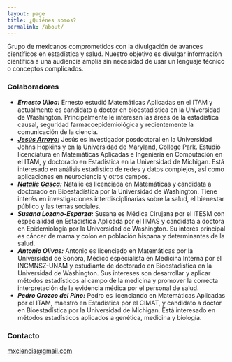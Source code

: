 ```yaml
---
layout: page
title: ¿Quiénes somos?
permalink: /about/
---
```


Grupo de mexicanos comprometidos con la divulgación de avances científicos en estadística y salud. Nuestro objetivo es divulgar información científica a una audiencia amplia sin necesidad de usar un lenguaje técnico o conceptos complicados.

### Colaboradores

* ***Ernesto Ulloa:*** Ernesto estudió Matemáticas Aplicadas en el ITAM y actualmente es candidato a doctor en bioestadística en la Universidad de Washington. Principalmente le interesan las áreas de la estadística causal, seguridad farmacoepidemiológica y recientemente la comunicación de la ciencia.
* [***Jesús Arroyo:***](https://jesus-arroyo.github.io/) Jesús es investigador posdoctoral en la Universidad Johns Hopkins y en la Universidad de Maryland, College Park. Estudió licenciatura en Matemáticas Aplicadas e Ingeniería en Computación en el ITAM, y doctorado en Estadística en la Universidad de Michigan. Está interesado en análisis estadístico de redes y datos complejos, así como aplicaciones en neurociencia y otros campos.
* [***Natalie Gasca:***](http://students.washington.edu/ncgasca/) Natalie es licenciada en Matemáticas y candidata a doctorado en Bioestadística por la Universidad de Washington. Tiene interés en investigaciones interdisciplinarias sobre la salud, el bienestar público y las temas sociales.
* ***Susana Lozano-Esparza:*** Susana es Médica Cirujana por el ITESM con especialidad en Estadística Aplicada por el IIMAS y candidata a doctora en Epidemiología por la Universidad de Washington. Su interés principal es cáncer de mama y colon en población hispana y determinantes de la salud.
* ***Antonio Olivas:*** Antonio es licenciado en Matemáticas por la Universidad de Sonora, Médico especialista en Medicina Interna por el INCMNSZ-UNAM y estudiante de doctorado en Bioestadística en la Universidad de Washington. Sus intereses son desarrollar y aplicar métodos estadísticos al campo de la medicina y promover la correcta interpretación de la evidencia médica por el personal de salud.
* ***Pedro Orozco del Pino:*** Pedro es licenciando en Matemáticas Aplicadas por el ITAM, maestro en  Estadística por el CIMAT, y candidato a doctor en Bioestadística por la Universidad de Michigan. Está interesado en métodos estadísticos aplicados a genética, medicina y biología.


### Contacto

[mxciencia@gmail.com](mailto:mxciencia@gmail.com)
